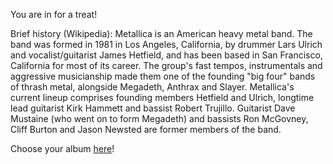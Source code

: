 You are in for a treat!

Brief history (Wikipedia): Metallica is an American heavy metal band. The band was formed in 1981 in Los Angeles, California, by drummer Lars Ulrich and vocalist/guitarist James Hetfield, and has been based in San Francisco, California for most of its career. The group's fast tempos, instrumentals and aggressive musicianship made them one of the founding "big four" bands of thrash metal, alongside Megadeth, Anthrax and Slayer. Metallica's current lineup comprises founding members Hetfield and Ulrich, longtime lead guitarist Kirk Hammett and bassist Robert Trujillo. Guitarist Dave Mustaine (who went on to form Megadeth) and bassists Ron McGovney, Cliff Burton and Jason Newsted are former members of the band. 

Choose your album [here](albums/albums.md)!
